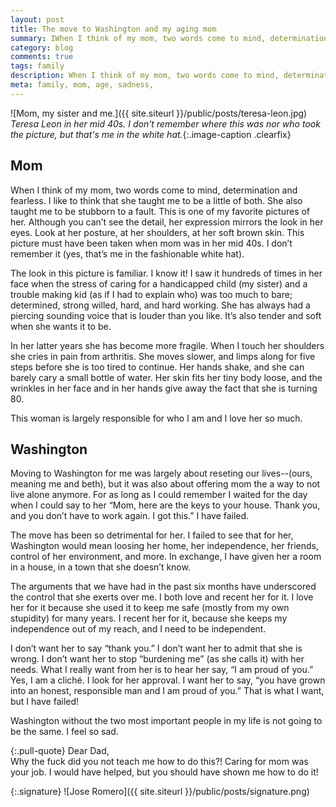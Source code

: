 ```yaml
---
layout: post
title: The move to Washington and my aging mom
summary: IWhen I think of my mom, two words come to mind, determination and fearless.
category: blog
comments: true
tags: family
description: When I think of my mom, two words come to mind, determination and fearless.
meta: family, mom, age, sadness,
---
```


![Mom, my sister and me.]({{ site.siteurl }}/public/posts/teresa-leon.jpg)
*Teresa Leon in her mid 40s. I don't remember where this was nor who took the picture, but that's me in the white hat.*{:.image-caption .clearfix}

## Mom

When I think of my mom, two words come to mind, determination and fearless. I like to think that she taught me to be a little of both. She also taught me to be stubborn to a fault. This is one of my favorite pictures of her. Although you can’t see the detail, her expression mirrors the look in her eyes. Look at her posture, at her shoulders, at her soft brown skin. This picture must have been taken when mom was in her mid 40s. I don’t remember it (yes, that’s me in the fashionable white hat).

The look in this picture is familiar. I know it! I saw it hundreds of times in her face when the stress of caring for a handicapped child (my sister) and a trouble making kid (as if I had to explain who) was too much to bare; determined, strong willed, hard, and hard working. She has always had a piercing sounding voice that is louder than you like. It’s also tender and soft when she wants it to be.

In her latter years she has become more fragile. When I touch her shoulders she cries in pain from arthritis. She moves slower, and limps along for five steps before she is too tired to continue. Her hands shake, and she can barely cary a small bottle of water. Her skin fits her tiny body loose, and the wrinkles in her face and in her hands give away the fact that she is turning 80.

This woman is largely responsible for who I am and I love her so much.


## Washington

Moving to Washington for me was largely about reseting our lives--(ours, meaning me and beth), but it was also about offering mom the a way to not live alone anymore. For as long as I could remember I waited for the day when I could say to her “Mom, here are the keys to your house. Thank you, and you don’t have to work again. I got this.” I have failed.

The move has been so detrimental for her. I failed to see that for her, Washington would mean loosing her home, her independence, her friends, control of her environment, and more. In exchange, I have given her a room in a house, in a town that she doesn’t know.

The arguments that we have had in the past six months have underscored the control that she exerts over me. I both love and recent her for it. I love her for it because she used it to keep me safe (mostly from my own stupidity) for many years. I recent her for it, because she keeps my independence out of my reach, and I need to be independent.

I don’t want her to say “thank you.” I don’t want her to admit that she is wrong. I don’t want her to stop “burdening me” (as she calls it) with her needs. What I really want from her is to hear her  say, “I am proud of you.” Yes, I am a cliché. I look for her approval. I want her to say, “you have grown into an honest, responsible man and I am proud of you.” That is what I want, but I have failed!

Washington without the two most important people in my life is not going to be the same. I feel so sad.

{:.pull-quote}
Dear Dad,   
Why the fuck did you not teach me how to do this?! Caring for mom was your job. I would have helped, but you should have shown me how to do it!   

{:.signature}
![Jose Romero]({{ site.siteurl }}/public/posts/signature.png)
